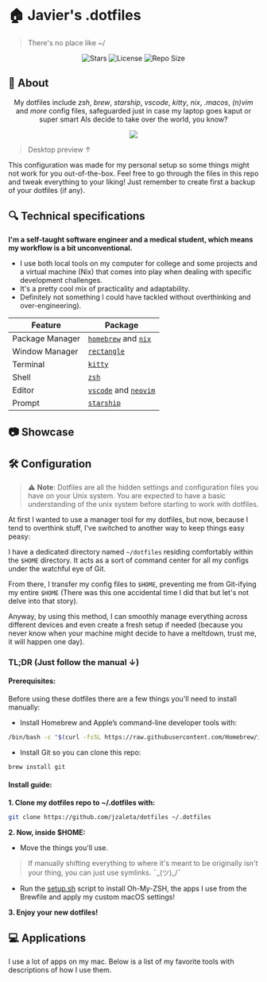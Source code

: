 # 🏠 Javier's .dotfiles

> There's no place like ~/

<!-- BADGES -->
<div align="center">
  
![Stars](https://img.shields.io/github/stars/jzaleta/config?style=for-the-badge&logo=starship&color=9ece6a&logoColor=D9E0EE&labelColor=1A1B26)
![License](https://img.shields.io/github/license/jzaleta/config?style=for-the-badge&logo=starship&color=%23e0af68&logoColor=D9E0EE&labelColor=1A1B26)
![Repo Size](https://img.shields.io/github/repo-size/jzaleta/config?style=for-the-badge&logo=codesandbox&color=FCA2AA&logoColor=D9E0EE&labelColor=1A1B26)

</div>

## 🌿 About

<div align="center">
  
My dotfiles include *zsh*, *brew*, *starship*, *vscode*, *kitty*, *nix*, *.macos*, *(n)vim* and *more* config files, safeguarded just in case my laptop goes kaput or super smart AIs decide to take over the world, you know?

</div>

<div align="center">
  
![](assets/setup.png)

</div>

> Desktop preview ↑

This configuration was made for my personal setup so some things might not work for you out-of-the-box. Feel free to go through the files in this repo and tweak everything to your liking! Just remember to create first a backup of your dotfiles (if any). 

## 🔍 Technical specifications

**I'm a self-taught software engineer and a medical student, which means my workflow is a bit unconventional.**

- I use both local tools on my computer for college and some projects and a virtual machine (Nix) that comes into play when dealing with specific development challenges.
- It's a pretty cool mix of practicality and adaptability.
- Definitely not something I could have tackled without overthinking and over-engineering).

| Feature              | Package                                                 |
| -------------------- | ------------------------------------------------------- |
| Package Manager      | [`homebrew`](https://github.com/Homebrew/brew) and [`nix`](https://github.com/NixOS/nixpkgs) |
| Window Manager       | [`rectangle`](https://github.com/rxhanson/Rectangle) |
| Terminal             | [`kitty`](https://github.com/kovidgoyal/kitty) |
| Shell                | [`zsh`](https://www.zsh.org/) |
| Editor               | [`vscode`](https://github.com/microsoft/vscode) and [`neovim`](https://github.com/neovim/neovim) |
| Prompt               | [`starship`](https://github.com/starship/starship) |

## 📷 Showcase

## 🛠️ Configuration

> ⚠️ **Note**: Dotfiles are all the hidden settings and configuration files you have on your Unix system. You are expected to have a basic understanding of the unix system before starting to work with dotfiles.

At first I wanted to use a manager tool for my dotfiles, but now, because I tend to overthink stuff, I've switched to another way to keep things easy peasy:

I have a dedicated directory named ```~/dotfiles``` residing comfortably within the ```$HOME``` directory. It acts as a sort of command center for all my configs under the watchful eye of Git.

From there, I transfer my config files to ```$HOME```, preventing me from Git-ifying my entire ```$HOME``` (There was this one accidental time I did that but let's not delve into that story).

Anyway, by using this method, I can smoothly manage everything across different devices and even create a fresh setup if needed (because you never know when your machine might decide to have a meltdown, trust me, it will happen one day).

### TL;DR (Just follow the manual ↓)

#### Prerequisites:

Before using these dotfiles there are a few things you'll need to install manually:

- Install Homebrew and Apple’s command-line developer tools with:
```sh
/bin/bash -c "$(curl -fsSL https://raw.githubusercontent.com/Homebrew/install/HEAD/install.sh)"
```

- Install Git so you can clone this repo:
```sh
brew install git
```

#### Install guide:

**1. Clone my dotfiles repo to ~/.dotfiles with:**
```sh
git clone https://github.com/jzaleta/dotfiles ~/.dotfiles
```

**2. Now, inside $HOME:**

- Move the things you'll use.
> If manually shifting everything to where it's meant to be originally isn't your thing, you can just use symlinks. ¯\_(ツ)_/¯

- Run the [setup.sh](https://github.com/jzaleta/dotfiles/blob/main/setup.sh) script to install Oh-My-ZSH, the apps I use from the Brewfile and apply my custom macOS settings!

**3. Enjoy your new dotfiles!**

## 💻 Applications

I use a lot of apps on my mac. Below is a list of my favorite tools with descriptions of how I use them. 
